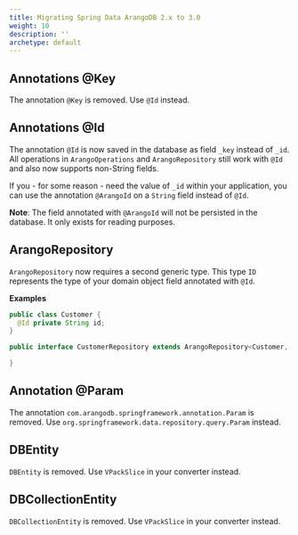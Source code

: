 ```yaml
---
title: Migrating Spring Data ArangoDB 2.x to 3.0
weight: 10
description: ''
archetype: default
---
```

## Annotations @Key

The annotation `@Key` is removed. Use `@Id` instead.

## Annotations @Id

The annotation `@Id` is now saved in the database as field `_key` instead of `_id`. All operations in `ArangoOperations` and `ArangoRepository` still work with `@Id` and also now supports non-String fields.

If you - for some reason - need the value of `_id` within your application, you can use the annotation `@ArangoId` on a `String` field instead of `@Id`.

**Note**: The field annotated with `@ArangoId` will not be persisted in the database. It only exists for reading purposes.

## ArangoRepository

`ArangoRepository` now requires a second generic type. This type `ID` represents the type of your domain object field annotated with `@Id`.

**Examples**

```java
public class Customer {
  @Id private String id;
}

public interface CustomerRepository extends ArangoRepository<Customer, String> {

}
```

## Annotation @Param

The annotation `com.arangodb.springframework.annotation.Param` is removed. Use `org.springframework.data.repository.query.Param` instead.

## DBEntity

`DBEntity` is removed. Use `VPackSlice` in your converter instead.

## DBCollectionEntity

`DBCollectionEntity` is removed. Use `VPackSlice` in your converter instead.
